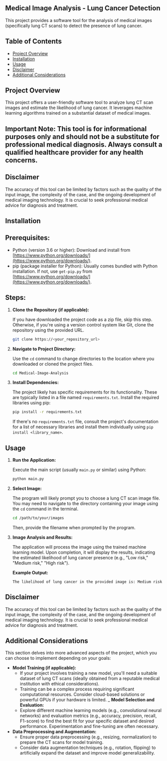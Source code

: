 ## Medical Image Analysis - Lung Cancer Detection

This project provides a software tool for the analysis of medical images (specifically lung CT scans) to detect the presence of lung cancer.

## Table of Contents

- [Project Overview](#project-overview)
- [Installation](#installation)
- [Usage](#usage)
- [Disclaimer](#disclaimer)
- [Additional Considerations ](#additional-considerations)

## Project Overview

This project offers a user-friendly software tool to analyze lung CT scan images and estimate the likelihood of lung cancer. It leverages machine learning algorithms trained on a substantial dataset of medical images.

## Important Note: This tool is for informational purposes only and should not be a substitute for professional medical diagnosis. Always consult a qualified healthcare provider for any health concerns.

## Disclaimer 

The accuracy of this tool can be limited by factors such as the quality of the input image, the complexity of the case, and the ongoing development of medical imaging technology. It is crucial to seek professional medical advice for diagnosis and treatment.

## Installation

## Prerequisites:

- Python (version 3.6 or higher): Download and install from [https://www.python.org/downloads/](https://www.python.org/downloads/).
- pip (package installer for Python): Usually comes bundled with Python installation. If not, use `get-pip.py` from [https://www.python.org/downloads/](https://www.python.org/downloads/).

## Steps:

1. **Clone the Repository (if applicable):**

   If you have downloaded the project code as a zip file, skip this step. Otherwise, if you're using a version control system like Git, clone the repository using the provided URL.

   ```bash
   git clone https://<your_repository_url>
   ```

2. **Navigate to Project Directory:**

   Use the `cd` command to change directories to the location where you downloaded or cloned the project files.

   ```bash
   cd Medical-Image-Analysis
   ```

3. **Install Dependencies:**

   The project likely has specific requirements for its functionality. These are typically listed in a file named `requirements.txt`. Install the required libraries using pip:

   ```bash
   pip install -r requirements.txt
   ```

   If there's no `requirements.txt` file, consult the project's documentation for a list of necessary libraries and install them individually using `pip install <library_name>`.

## Usage

1. **Run the Application:**

   Execute the main script (usually `main.py` or similar) using Python:

   ```bash
   python main.py
   ```

2. **Select Image:**

   The program will likely prompt you to choose a lung CT scan image file. You may need to navigate to the directory containing your image using the `cd` command in the terminal.

   ```bash
   cd /path/to/your/images
   ```

   Then, provide the filename when prompted by the program.

3. **Image Analysis and Results:**

   The application will process the image using the trained machine learning model. Upon completion, it will display the results, indicating the estimated likelihood of lung cancer presence (e.g., "Low risk," "Medium risk," "High risk").

   **Example Output:**

   ```
   The likelihood of lung cancer in the provided image is: Medium risk
   ```

## Disclaimer

The accuracy of this tool can be limited by factors such as the quality of the input image, the complexity of the case, and the ongoing development of medical imaging technology. It is crucial to seek professional medical advice for diagnosis and treatment.

## Additional Considerations

This section delves into more advanced aspects of the project, which you can choose to implement depending on your goals:

- **Model Training (if applicable):**
   - If your project involves training a new model, you'll need a suitable dataset of lung CT scans (ideally obtained from a reputable medical institution with ethical considerations).
   - Training can be a complex process requiring significant computational resources. Consider cloud-based solutions or powerful GPUs if your hardware is limited.
_ **Model Selection and Evaluation:**
   - Explore different machine learning models (e.g., convolutional neural networks) and evaluation metrics (e.g., accuracy, precision, recall, F1-score) to find the best fit for your specific dataset and desired performance. Experimentation and fine-tuning are often necessary.
- **Data Preprocessing and Augmentation:**
   - Ensure proper data preprocessing (e.g., resizing, normalization) to prepare the CT scans for model training.
   - Consider data augmentation techniques (e.g., rotation, flipping) to artificially expand the dataset and improve model generalizability.

